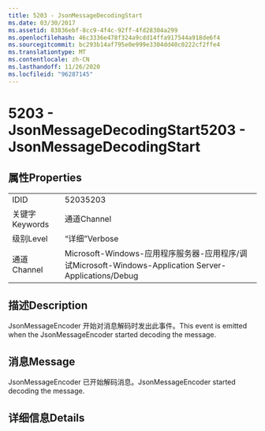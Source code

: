 ```yaml
---
title: 5203 - JsonMessageDecodingStart
ms.date: 03/30/2017
ms.assetid: 83836ebf-8cc9-4f4c-92ff-4fd28304a299
ms.openlocfilehash: 46c3336e478f324a9cdd14ffa917544a918de6f4
ms.sourcegitcommit: bc293b14af795e0e999e3304dd40c0222cf2ffe4
ms.translationtype: MT
ms.contentlocale: zh-CN
ms.lasthandoff: 11/26/2020
ms.locfileid: "96287145"
---
```

# <a name="5203---jsonmessagedecodingstart"></a><span data-ttu-id="6a0d2-102">5203 - JsonMessageDecodingStart</span><span class="sxs-lookup"><span data-stu-id="6a0d2-102">5203 - JsonMessageDecodingStart</span></span>

## <a name="properties"></a><span data-ttu-id="6a0d2-103">属性</span><span class="sxs-lookup"><span data-stu-id="6a0d2-103">Properties</span></span>  
  
|||  
|-|-|  
|<span data-ttu-id="6a0d2-104">ID</span><span class="sxs-lookup"><span data-stu-id="6a0d2-104">ID</span></span>|<span data-ttu-id="6a0d2-105">5203</span><span class="sxs-lookup"><span data-stu-id="6a0d2-105">5203</span></span>|  
|<span data-ttu-id="6a0d2-106">关键字</span><span class="sxs-lookup"><span data-stu-id="6a0d2-106">Keywords</span></span>|<span data-ttu-id="6a0d2-107">通道</span><span class="sxs-lookup"><span data-stu-id="6a0d2-107">Channel</span></span>|  
|<span data-ttu-id="6a0d2-108">级别</span><span class="sxs-lookup"><span data-stu-id="6a0d2-108">Level</span></span>|<span data-ttu-id="6a0d2-109">“详细”</span><span class="sxs-lookup"><span data-stu-id="6a0d2-109">Verbose</span></span>|  
|<span data-ttu-id="6a0d2-110">通道</span><span class="sxs-lookup"><span data-stu-id="6a0d2-110">Channel</span></span>|<span data-ttu-id="6a0d2-111">Microsoft-Windows-应用程序服务器-应用程序/调试</span><span class="sxs-lookup"><span data-stu-id="6a0d2-111">Microsoft-Windows-Application Server-Applications/Debug</span></span>|  
  
## <a name="description"></a><span data-ttu-id="6a0d2-112">描述</span><span class="sxs-lookup"><span data-stu-id="6a0d2-112">Description</span></span>  

 <span data-ttu-id="6a0d2-113">JsonMessageEncoder 开始对消息解码时发出此事件。</span><span class="sxs-lookup"><span data-stu-id="6a0d2-113">This event is emitted when the JsonMessageEncoder started decoding the message.</span></span>  
  
## <a name="message"></a><span data-ttu-id="6a0d2-114">消息</span><span class="sxs-lookup"><span data-stu-id="6a0d2-114">Message</span></span>  

 <span data-ttu-id="6a0d2-115">JsonMessageEncoder 已开始解码消息。</span><span class="sxs-lookup"><span data-stu-id="6a0d2-115">JsonMessageEncoder started decoding the message.</span></span>  
  
## <a name="details"></a><span data-ttu-id="6a0d2-116">详细信息</span><span class="sxs-lookup"><span data-stu-id="6a0d2-116">Details</span></span>

